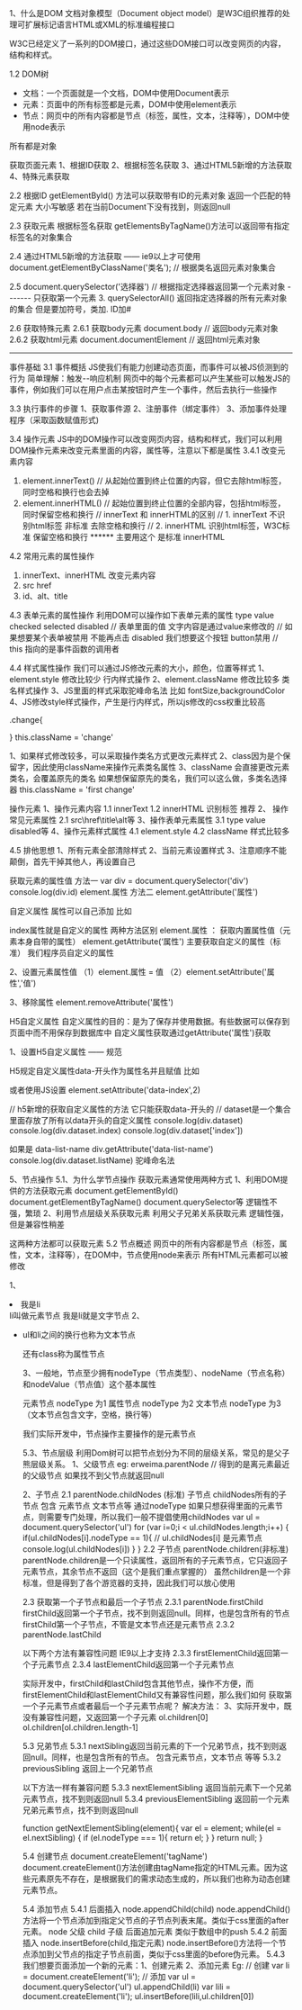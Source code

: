 1、什么是DOM
文档对象模型（Document object model）是W3C组织推荐的处理可扩展标记语言HTML或XML的标准编程接口

W3C已经定义了一系列的DOM接口，通过这些DOM接口可以改变网页的内容，结构和样式。

1.2 DOM树
- 文档：一个页面就是一个文档，DOM中使用Document表示
- 元素：页面中的所有标签都是元素，DOM中使用element表示
- 节点：网页中的所有内容都是节点（标签，属性，文本，注释等），DOM中使用node表示 

所有都是对象

获取页面元素
1、根据ID获取
2、根据标签名获取
3、通过HTML5新增的方法获取
4、特殊元素获取

2.2 根据ID
getElementById() 方法可以获取带有ID的元素对象
返回一个匹配的特定元素
大小写敏感
若在当前Document下没有找到，则返回null

2.3 获取元素
根据标签名获取
getElementsByTagName()方法可以返回带有指定标签名的对象集合

2.4 通过HTML5新增的方法获取 —— ie9以上才可使用
document.getElementByClassName('类名'); // 根据类名返回元素对象集合

2.5 document.querySelector('选择器') // 根据指定选择器返回第一个元素对象  -------  只获取第一个元素
3. querySelectorAll() 返回指定选择器的所有元素对象的集合
但是要加符号，类加. ID加#

2.6 获取特殊元素
2.6.1 获取body元素
document.body // 返回body元素对象
2.6.2 获取html元素
document.documentElement // 返回html元素对象

------------------------------------------------------
事件基础
3.1 事件概括
JS使我们有能力创建动态页面，而事件可以被JS侦测到的行为
简单理解：触发--响应机制
网页中的每个元素都可以产生某些可以触发JS的事件，例如我们可以在用户点击某按钮时产生一个事件，然后去执行一些操作

3.3 执行事件的步骤
1、获取事件源
2、注册事件（绑定事件）
3、添加事件处理程序（采取函数赋值形式)

3.4 操作元素
JS中的DOM操作可以改变网页内容，结构和样式，我们可以利用DOM操作元素来改变元素里面的内容，属性等，注意以下都是属性
3.4.1 改变元素内容
1. element.innerText() // 从起始位置到终止位置的内容，但它去除html标签，同时空格和换行也会去掉
2. element.innerHTML() // 起始位置到终止位置的全部内容，包括html标签，同时保留空格和换行
// innerText 和 innerHTML的区别
// 1. innerText 不识别html标签 非标准   去除空格和换行
// 2. innerHTML 识别html标签，W3C标准    保留空格和换行      ******  主要用这个 是标准 innerHTML

4.2 常用元素的属性操作
1. innerText、innerHTML 改变元素内容
2. src href
3. id、alt、title

4.3 表单元素的属性操作
利用DOM可以操作如下表单元素的属性
type value checked selected disabled
// 表单里面的值 文字内容是通过value来修改的
// 如果想要某个表单被禁用 不能再点击 disabled  我们想要这个按钮 button禁用
 // this 指向的是事件函数的调用者

 4.4 样式属性操作
 我们可以通过JS修改元素的大小，颜色，位置等样式
 1、element.style 修改比较少    行内样式操作
 2、element.className 修改比较多    类名样式操作
 3、JS里面的样式采取驼峰命名法 比如 fontSize,backgroundColor
 4、JS修改style样式操作，产生是行内样式，所以js修改的css权重比较高

.change{

}
 this.className = 'change'

 1、如果样式修改较多，可以采取操作类名方式更改元素样式
 2、class因为是个保留字，因此使用className来操作元素类名属性
 3、className 会直接更改元素类名，会覆盖原先的类名
 如果想保留原先的类名，我们可以这么做，多类名选择器
 this.className = 'first change'

操作元素
1、操作元素内容
1.1 innerText
1.2 innerHTML 识别标签 推荐
2、 操作常见元素属性 
2.1 src\href\title\alt等
3、操作表单元素属性
3.1 type value disabled等
4、操作元素样式属性
4.1 element.style
4.2 className 样式比较多

4.5 排他思想
1、所有元素全部清除样式
2、当前元素设置样式
3、注意顺序不能颠倒，首先干掉其他人，再设置自己

获取元素的属性值
方法一
var div = document.querySelector('div')
console.log(div.id)
element.属性
方法二
element.getAttribute('属性')

自定义属性 属性可以自己添加
比如 <div id ="demo" index="1"></div>
index属性就是自定义的属性
两种方法区别
element.属性 ： 获取内置属性值（元素本身自带的属性）
element.getAttribute(‘属性') 主要获取自定义的属性（标准） 我们程序员自定义的属性

2、设置元素属性值 
（1）element.属性 = 值
（2）element.setAttribute('属性','值') 

3、移除属性
element.removeAttribute('属性')

H5自定义属性
自定义属性的目的：是为了保存并使用数据。有些数据可以保存到页面中而不用保存到数据库中
自定义属性获取通过getAttribute('属性')获取

1、设置H5自定义属性 —— 规范

H5规定自定义属性data-开头作为属性名并且赋值
比如<div data-index="1"></div>

或者使用JS设置
element.setAttribute('data-index',2)

// h5新增的获取自定义属性的方法 它只能获取data-开头的
// dataset是一个集合里面存放了所有以data开头的自定义属性
console.log(div.dataset)
console.log(div.dataset.index)
console.log(div.dataset['index'])

如果是 data-list-name
div.getAttribute('data-list-name')
console.log(div.dataset.listName)  驼峰命名法


5、节点操作
5.1、为什么学节点操作
获取元素通常使用两种方式
1、利用DOM提供的方法获取元素
document.getElementById()
document.getElementByTagName()
document.querySelector等
逻辑性不强，繁琐
2、利用节点层级关系获取元素
利用父子兄弟关系获取元素
逻辑性强，但是兼容性稍差

这两种方法都可以获取元素
5.2 节点概述
网页中的所有内容都是节点（标签，属性，文本，注释等），在DOM中，节点使用node来表示
所有HTML元素都可以被修改

1、<li>我是li</li>
li叫做元素节点
我是li就是文字节点
2、<ul>
    <li>
ul和li之间的换行也称为文本节点

还有class称为属性节点

3、一般地，节点至少拥有nodeType（节点类型）、nodeName（节点名称）和nodeValue（节点值）这个基本属性

元素节点 nodeType 为1
属性节点 nodeType 为2
文本节点 nodeType 为3 （文本节点包含文字，空格，换行等）

我们实际开发中，节点操作主要操作的是元素节点

5.3、节点层级
利用Dom树可以把节点划分为不同的层级关系，常见的是父子熊层级关系。
1、父级节点
eg: erweima.parentNode  // 得到的是离元素最近的父级节点
如果找不到父节点就返回null

2、子节点
2.1 parentNode.childNodes (标准)
子节点 childNodes所有的子节点 包含 元素节点 文本节点等
通过nodeType
如果只想获得里面的元素节点，则需要专门处理，所以我们一般不提倡使用childNodes
var ul = document.querySelector('ul')
for (var i=0;i < ul.childNodes.length;i++) {
    if(ul.childNodes[i].nodeType == 1){
        // ul.childNodes[i] 是元素节点
        console.log(ul.childNodes[i])
    }
}
2.2 子节点 parentNode.children(非标准)
parentNode.children是一个只读属性，返回所有的子元素节点，它只返回子元素节点，其余节点不返回（这个是我们重点掌握的）
虽然children是一个非标准，但是得到了各个游览器的支持，因此我们可以放心使用

2.3 获取第一个子节点和最后一个子节点
2.3.1 parentNode.firstChild
firstChild返回第一个子节点，找不到则返回null。同样，也是包含所有的节点
firstChild第一个子节点，不管是文本节点还是元素节点
2.3.2 parentNode.lastChild

以下两个方法有兼容性问题 IE9以上才支持
2.3.3 firstElementChild返回第一个子元素节点
2.3.4 lastElementChild返回第一个子元素节点

实际开发中，firstChild和lastChild包含其他节点，操作不方便，而firstElementChild和lastElementChild又有兼容性问题，那么我们如何
获取第一个子元素节点或者最后一个子元素节点呢？
解决方法：
3、实际开发中，既没有兼容性问题，又返回第一个子元素
ol.children[0]
ol.children[ol.children.length-1]

5.3 兄弟节点
5.3.1 nextSibling返回当前元素的下一个兄弟节点，找不到则返回null。同样，也是包含所有的节点。
包含元素节点，文本节点 等等
5.3.2 previousSibling 
返回上一个兄弟节点

以下方法一样有兼容问题
5.3.3 nextElementSibling
返回当前元素下一个兄弟元素节点，找不到则返回null
5.3.4 previousElementSibling
返回前一个元素兄弟元素节点，找不到则返回null

function getNextElementSibling(element){
    var el = element;
    while(el = el.nextSibling) {
        if (el.nodeType === 1){
            return el;
        }
    }
    return null;
}

5.4 创建节点
document.createElement('tagName')
document.createElement()方法创建由tagName指定的HTML元素。因为这些元素原先不存在，是根据我们的需求动态生成的，所以我们也称为动态创建元素节点。

5.4 添加节点
5.4.1 后面插入
node.appendChild(child)
node.appendChild()方法将一个节点添加到指定父节点的子节点列表末尾。类似于css里面的after元素。
node 父级 child 子级 后面追加元素 类似于数组中的push
5.4.2 前面插入
node.insertBefore(child,指定元素)
node.insertBefore()方法将一个节点添加到父节点的指定子节点前面，类似于css里面的before伪元素。
5.4.3 我们想要页面添加一个新的元素：1、创建元素 2、添加元素
Eg:
// 创建
var li = document.createElement('li');
// 添加
var ul =  document.querySelector('ul')
ul.appendChild(li)
var lili = document.createElement('li');
ul.insertBefore(lili,ul.children[0])


